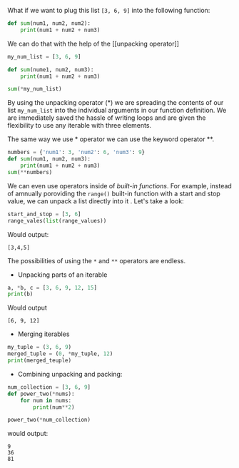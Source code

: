 What if we want to plug this list `[3, 6, 9]` into the following function:
```Python
def sum(num1, num2, num2):
	print(num1 + num2 + num3)
```
We can do that with the help of the [[unpacking operator]]

```Python
my_num_list = [3, 6, 9]

def sum(nume1, num2, num3):
	print(num1 + num2 + num3)

sum(*my_num_list)
```

By using the unpacking operator (\*) we are spreading the contents of our list `my_num_list` into the individual arguments in our function definition. We are immediately saved the hassle of writing loops and are given the flexibility to use any iterable with three elements.  

The same way we use \* operator we can use the keyword operator \*\*.

```Python
numbers = {'num1': 3, 'num2': 6, 'num3': 9}
def sum(num1, num2, num3):
	print(num1 + num2 + num3)
sum(**numbers)
```

We can even use operators inside of _built-in functions_. For example, instead of amnually poroviding the `range()` built-in function with a start and stop value, we can unpack a list directly into it . Let's take a look:
```Python
start_and_stop = [3, 6]
range_vales(list(range_values))
```
Would output:
```
[3,4,5]
```
The possibilities of using the `*` and `**` operators are endless.

- Unpacking parts of an iterable
```Python
a, *b, c = [3, 6, 9, 12, 15]
print(b)
```
Would output
```
[6, 9, 12]
```

- Merging iterables
```Python
my_tuple = (3, 6, 9)
merged_tuple = (0, *my_tuple, 12)
print(merged_teuple)
```

- Combining unpacking and packing:
```Python
num_collection = [3, 6, 9]
def power_two(*nums):
	for num in nums:
		print(num**2)

power_two(*num_collection)
```

would output:
```
9
36
81
```
